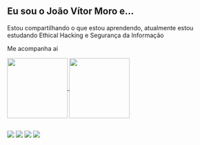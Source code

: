 ## Eu sou o João Vítor Moro e...

Estou compartilhando o que estou aprendendo, atualmente estou estudando Ethical Hacking e Segurança da Informação

Me acompanha aí

<a href="https://github.com/01Moro">
  <img height=140 align="center" src="https://github-readme-stats.vercel.app/api?username=01Moro&theme=dark" />
</a>
<a href="https://github.com/01Moro">
  <img height=140 align="center" src="https://github-readme-stats.vercel.app/api/top-langs?username=01Moro&layout=compact&langs_count=8&card_width=320&theme=dark" />
</a>

##

<div> 
  <a href="https://instagram.com/jv_moroo" target="_blank"><img src="https://img.shields.io/badge/-Instagram-%23E4405F?style=for-the-badge&logo=instagram&logoColor=white" target="_blank"></a>
 	<a href="https://www.twitch.tv/jvmoroo" target="_blank"><img src="https://img.shields.io/badge/Twitch-9146FF?style=for-the-badge&logo=twitch&logoColor=white" target="_blank"></a>
  <a href = "mailto:jvmoro1@gmail.com"><img src="https://img.shields.io/badge/-Gmail-%23333?style=for-the-badge&logo=gmail&logoColor=white" target="_blank"></a>
  <a href="https://www.linkedin.com/in/jo%C3%A3ov%C3%ADtormoro/" target="_blank"><img src="https://img.shields.io/badge/-LinkedIn-%230077B5?style=for-the-badge&logo=linkedin&logoColor=white" target="_blank"></a> 
  
</div>
